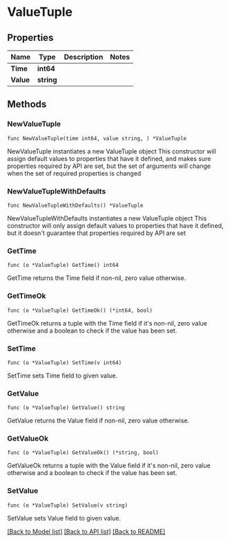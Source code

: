 # ValueTuple

## Properties

Name | Type | Description | Notes
------------ | ------------- | ------------- | -------------
**Time** | **int64** |  | 
**Value** | **string** |  | 

## Methods

### NewValueTuple

`func NewValueTuple(time int64, value string, ) *ValueTuple`

NewValueTuple instantiates a new ValueTuple object
This constructor will assign default values to properties that have it defined,
and makes sure properties required by API are set, but the set of arguments
will change when the set of required properties is changed

### NewValueTupleWithDefaults

`func NewValueTupleWithDefaults() *ValueTuple`

NewValueTupleWithDefaults instantiates a new ValueTuple object
This constructor will only assign default values to properties that have it defined,
but it doesn't guarantee that properties required by API are set

### GetTime

`func (o *ValueTuple) GetTime() int64`

GetTime returns the Time field if non-nil, zero value otherwise.

### GetTimeOk

`func (o *ValueTuple) GetTimeOk() (*int64, bool)`

GetTimeOk returns a tuple with the Time field if it's non-nil, zero value otherwise
and a boolean to check if the value has been set.

### SetTime

`func (o *ValueTuple) SetTime(v int64)`

SetTime sets Time field to given value.


### GetValue

`func (o *ValueTuple) GetValue() string`

GetValue returns the Value field if non-nil, zero value otherwise.

### GetValueOk

`func (o *ValueTuple) GetValueOk() (*string, bool)`

GetValueOk returns a tuple with the Value field if it's non-nil, zero value otherwise
and a boolean to check if the value has been set.

### SetValue

`func (o *ValueTuple) SetValue(v string)`

SetValue sets Value field to given value.



[[Back to Model list]](../README.md#documentation-for-models) [[Back to API list]](../README.md#documentation-for-api-endpoints) [[Back to README]](../README.md)


